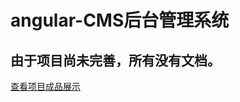 angular-CMS后台管理系统
====================
由于项目尚未完善，所有没有文档。
---------------------

 <a href="http://www.tangqq.cn/cms"  target="_blank">查看项目成品展示</a>

